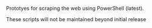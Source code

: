 Prototyes for scraping the web using PowerShell (latest).

These scripts will not be maintained beyond initial release
